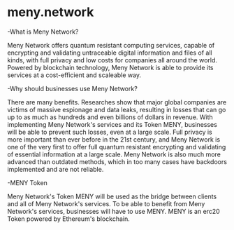 # meny.network


-What is Meny Network?

Meny Network offers quantum resistant computing services, capable of encrypting and validating untraceable digital information and files of all kinds, with full privacy and low costs for companies all around the world. Powered by blockchain technology, Meny Network is able to provide its services at a cost-efficient and scaleable way.


-Why should businesses use Meny Network?

There are many benefits. Researches show that major global companies are victims of massive espionage and data leaks, resulting in losses that can go up to as much as hundreds and even billions of dollars in revenue. With implementing Meny Network's services and its Token MENY, businesses will be able to prevent such losses, even at a large scale. Full privacy is more important than ever before in the 21st century, and Meny Network is one of the very first to offer full quantum resistant encrypting and validating of essential information at a large scale. Meny Network is also much more advanced than outdated methods, which in too many cases have backdoors implemented and are not reliable.


-MENY Token

Meny Network's Token MENY will be used as the bridge between clients and all of Meny Network's services. To be able to benefit from Meny Network's services, businesses will have to use MENY. MENY is an erc20 Token powered by Ethereum's blockchain.
